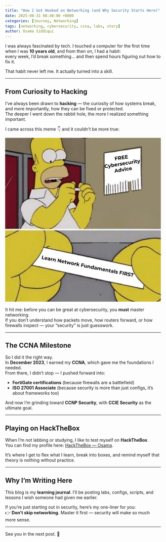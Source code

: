 ```yaml
---
title: "How I Got Hooked on Networking (and Why Security Starts Here)"
date: 2025-08-31 08:40:00 +0000
categories: [Journey, Networking]
tags: [networking, cybersecurity, ccna, labs, story]
author: Osama Siddiqui
---
```


I was always fascinated by tech. I touched a computer for the first time when I was **10 years old**, and from then on, I had a habit:  
every week, I’d break something… and then spend hours figuring out how to fix it.  

That habit never left me. It actually turned into a skill.  

---

## From Curiosity to Hacking  

I’ve always been drawn to **hacking** — the curiosity of how systems break, and more importantly, how they can be fixed or protected.  
The deeper I went down the rabbit hole, the more I realized something important.  

I came across this meme 👇 and it couldn’t be more true:  

![FREE Cybersecurity Advice](/assets/img/meme-network-fundamentals.jpeg)  

It hit me: before you can be great at cybersecurity, you **must** master networking.  
If you don’t understand how packets move, how routers forward, or how firewalls inspect — your “security” is just guesswork.  

---

## The CCNA Milestone  

So I did it the right way.  
In **December 2023**, I earned my **CCNA**, which gave me the foundations I needed.  
From there, I didn’t stop — I pushed forward into:  
- **FortiGate certifications** (because firewalls are a battlefield)  
- **ISO 27001 Associate** (because security is more than just configs, it’s about frameworks too)  

And now I’m grinding toward **CCNP Security**, with **CCIE Security** as the ultimate goal.  

---

## Playing on HackTheBox  

When I’m not labbing or studying, I like to test myself on **HackTheBox**.  
You can find my profile here: [HackTheBox — Osama](https://app.hackthebox.com/profile/1774484).  

It’s where I get to flex what I learn, break into boxes, and remind myself that theory is nothing without practice.  

---

## Why I’m Writing Here  

This blog is my **learning journal**. I’ll be posting labs, configs, scripts, and lessons I wish someone had given me earlier.  

If you’re just starting out in security, here’s my one-liner for you:  
👉 **Don’t skip networking.** Master it first — security will make so much more sense.  

---

See you in the next post. 🚀  

